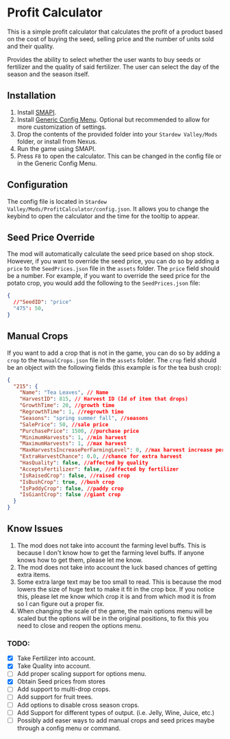 # Profit Calculator

This is a simple profit calculator that calculates the profit of a product based on the cost of buying the seed, selling price and the number of units sold and their quality.

Provides the ability to select whether the user wants to buy seeds or fertilizer and the quality of said fertilizer. The user can select the day of the season and the season itself.

## Installation

1. Install [SMAPI](https://smapi.io/).
2. Install [Generic Config Menu](https://www.nexusmods.com/stardewvalley/mods/5098). Optional but recommended to allow for more customization of settings.	
3. Drop the contents of the provided folder into your `Stardew Valley/Mods` folder, or install from Nexus.
4. Run the game using SMAPI.
5. Press `F8` to open the calculator. This can be changed in the config file or in the Generic Config Menu.

## Configuration

The config file is located in `Stardew Valley/Mods/ProfitCalculator/config.json`. It allows you to change the keybind to open the calculator and the time for the tooltip to appear.

## Seed Price Override

The mod will automatically calculate the seed price based on shop stock. However, if you want to override the seed price, you can do so by adding a `price` to the `SeedPrices.json` file in the `assets` folder. The `price` field should be a number. For example, if you want to override the seed price for the potato crop, you would add the following to the `SeedPrices.json` file:

```json
{
  //"SeedID": "price"
  "475": 50,
}
```

## Manual Crops 

If you want to add a crop that is not in the game, you can do so by adding a `crop` to the `ManualCrops.json` file in the `assets` folder. The `crop` field should be an object with the following fields (this example is for the tea bush crop):

```json
{
  "215": {
    "Name": "Tea Leaves", // Name
    "HarvestID": 815, // Harvest ID (Id of item that drops)
    "GrowthTime": 20, //growth time
    "RegrowthTime": 1, //regrowth time
    "Seasons": "spring summer fall", //seasons
    "SalePrice": 50, //sale price
    "PurchasePrice": 1500, //purchase price
    "MinimumHarvests": 1, //min harvest
    "MaximumHarvests": 1, //max harvest
    "MaxHarvestsIncreasePerFarmingLevel": 0, //max harvest increase per farming level
    "ExtraHarvestChance": 0.0, //chance for extra harvest
    "HasQuality": false, //affected by quality
    "AcceptsFertilizer": false, //affected by fertilizer
    "IsRaisedCrop": false, //raised crop
    "IsBushCrop": true, //bush crop
    "IsPaddyCrop": false, //paddy crop
    "IsGiantCrop": false //giant crop
  }
}
```

## Know Issues

1. The mod does not take into account the farming level buffs. This is because I don't know how to get the farming level buffs. If anyone knows how to get them, please let me know.
2. The mod does not take into account the luck based chances of getting extra items.
3. Some extra large text may be too small to read. This is because the mod lowers the size of huge text to make it fit in the crop box. If you notice this, please let me know which crop it is and from which mod it is from so I can figure out a proper fix.
4. When changing the scale of the game, the main options menu will be scaled but the options will be in the original positions, to fix this you need to close and reopen the options menu. 

### TODO:

- [X] Take Fertilizer into account.
- [X] Take Quality into account.
- [ ] Add proper scaling support for options menu.
- [X] Obtain Seed prices from stores
- [ ] Add support to multi-drop crops.
- [ ] Add support for fruit trees.
- [ ] Add options to disable cross season crops.
- [ ] Add Support for different types of output. (i.e. Jelly, Wine, Juice, etc.)
- [ ] Possibly add easer ways to add manual crops and seed prices maybe through a config menu or command.
